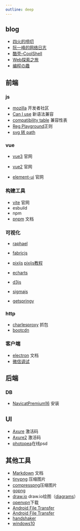 ```yaml
---
outline: deep
---
```

## blog
- [四火的唠叨](https://www.raychase.net/allarticles)
- [阮一峰的网络日志](https://www.ruanyifeng.com/blog/archives.html)
- [酷壳–CoolShell](https://coolshell.cn/)
- [Web探索之旅](https://www.jianshu.com/nb/4686146)
- [编程の趣](https://www.tangshuang.net/code)

## 前端

### js
- [mozilla](https://developer.mozilla.org/zh-CN/) 开发者社区
- [Can I use](https://caniuse.com/) 新语法兼容
- [compatibility table](https://compat-table.github.io/compat-table/es6/) 兼容性表
- [Reg Playground](https://regex101.com/)正则
- [svg 转 path](https://www.zhangxinxu.com/sp/path.html)
### vue
- [vue3](https://cn.vuejs.org/guide/introduction.html) 官网

- [vue2](https://v2.cn.vuejs.org/v2/guide/) 官网
- [element-ui](https://element.eleme.cn/#/zh-CN/component/installation) 官网
### 构建工具
- [vite](https://cn.vitejs.dev/guide/) 官网
- esbuild
- npm
- [pnpm](https://www.pnpm.cn/installation) 文档
### 可视化
- [raphael](https://dmitrybaranovskiy.github.io/raphael/)
- [fabricjs](http://fabricjs.com/)
- [pixijs](https://pixijs.com/8.x/tutorials)   [pixijs教程](https://github.com/Zainking/LearningPixi/tree/master)
- [echarts](https://echarts.apache.org/handbook/zh/get-started/)
- [d3js](https://d3js.org/getting-started)

- [sigmajs](https://www.sigmajs.org/)
- [getspringy](http://getspringy.com/)
### http
- [charlesproxy](https://www.charlesproxy.com/) 抓包
- [bootcdn](https://www.bootcdn.cn/)
### 客户端
- [electron](https://www.electronjs.org/zh/docs/latest/tutorial/quick-start) 文档
- [微信调试](chrome://inspect/#devices)

## 后端
### DB
- [NavicatPremium16](https://www.cnblogs.com/kkdaj/p/16260681.html) 安装

## UI
- [Axure](https://axurehub.com/1475.html) 激活码
- [Axure2](https://mybj123.com/4901.html) 激活码
- [photopea](https://www.photopea.com/)在线psd

## 其他工具
- [Markdown](https://markdown.com.cn/) 文档
- [tinypng](https://tinypng.com/) 压缩图片
- [compresspng](https://compresspng.com/zh/)压缩图片
- [gopng](https://alloyteam.github.io/gopng/)
- [draw.io](https://www.drawio.com/) draw.io绘图（[diagrams](https://app.diagrams.net/?src=about)）
- [openvpn](https://openvpn.net/download-open-vpn/)下载
- [Android File Transfer](https://teamandroid.com/download-android-file-transfer/)
- [Android File Transfer](https://www.pc6.com/mac/136165.html)
- [handshaker](https://www.smartisan.com/apps/#/handshaker)
- [windows10](https://www.microsoft.com/zh-cn/software-download/windows10)

